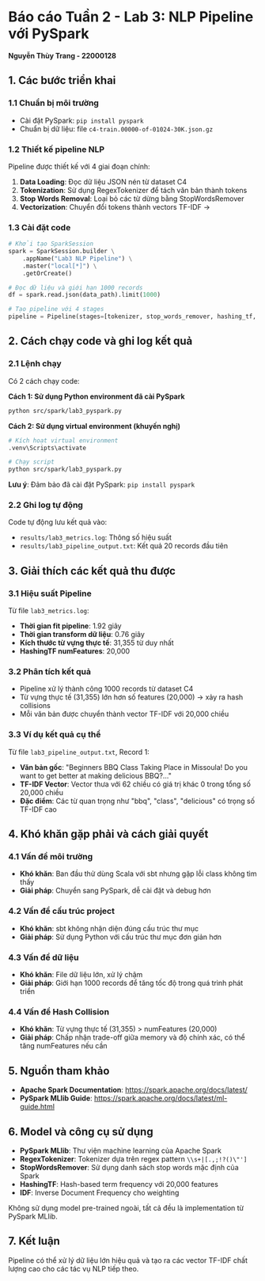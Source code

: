 # Báo cáo Tuần 2 - Lab 3: NLP Pipeline với PySpark
**Nguyễn Thùy Trang - 22000128**

## 1. Các bước triển khai

### 1.1 Chuẩn bị môi trường
- Cài đặt PySpark: `pip install pyspark`
- Chuẩn bị dữ liệu: file `c4-train.00000-of-01024-30K.json.gz`

### 1.2 Thiết kế pipeline NLP
Pipeline được thiết kế với 4 giai đoạn chính:

1. **Data Loading**: Đọc dữ liệu JSON nén từ dataset C4
2. **Tokenization**: Sử dụng RegexTokenizer để tách văn bản thành tokens
3. **Stop Words Removal**: Loại bỏ các từ dừng bằng StopWordsRemover
4. **Vectorization**: Chuyển đổi tokens thành vectors TF-IDF -> 

### 1.3 Cài đặt code
```python
# Khởi tạo SparkSession
spark = SparkSession.builder \
    .appName("Lab3 NLP Pipeline") \
    .master("local[*]") \
    .getOrCreate()

# Đọc dữ liệu và giới hạn 1000 records
df = spark.read.json(data_path).limit(1000)

# Tạo pipeline với 4 stages
pipeline = Pipeline(stages=[tokenizer, stop_words_remover, hashing_tf, idf])
```

## 2. Cách chạy code và ghi log kết quả

### 2.1 Lệnh chạy
Có 2 cách chạy code:

**Cách 1: Sử dụng Python environment đã cài PySpark**
```bash
python src/spark/lab3_pyspark.py
```

**Cách 2: Sử dụng virtual environment (khuyến nghị)**
```bash
# Kích hoạt virtual environment
.venv\Scripts\activate

# Chạy script
python src/spark/lab3_pyspark.py
```

**Lưu ý**: Đảm bảo đã cài đặt PySpark: `pip install pyspark`

### 2.2 Ghi log tự động
Code tự động lưu kết quả vào:
- `results/lab3_metrics.log`: Thông số hiệu suất
- `results/lab3_pipeline_output.txt`: Kết quả 20 records đầu tiên

## 3. Giải thích các kết quả thu được

### 3.1 Hiệu suất Pipeline
Từ file `lab3_metrics.log`:
- **Thời gian fit pipeline**: 1.92 giây
- **Thời gian transform dữ liệu**: 0.76 giây
- **Kích thước từ vựng thực tế**: 31,355 từ duy nhất
- **HashingTF numFeatures**: 20,000

### 3.2 Phân tích kết quả
- Pipeline xử lý thành công 1000 records từ dataset C4
- Từ vựng thực tế (31,355) lớn hơn số features (20,000) → xảy ra hash collisions
- Mỗi văn bản được chuyển thành vector TF-IDF với 20,000 chiều

### 3.3 Ví dụ kết quả cụ thể
Từ file `lab3_pipeline_output.txt`, Record 1:
- **Văn bản gốc**: "Beginners BBQ Class Taking Place in Missoula! Do you want to get better at making delicious BBQ?..."
- **TF-IDF Vector**: Vector thưa với 62 chiều có giá trị khác 0 trong tổng số 20,000 chiều
- **Đặc điểm**: Các từ quan trọng như "bbq", "class", "delicious" có trọng số TF-IDF cao

## 4. Khó khăn gặp phải và cách giải quyết

### 4.1 Vấn đề môi trường
- **Khó khăn**: Ban đầu thử dùng Scala với sbt nhưng gặp lỗi class không tìm thấy
- **Giải pháp**: Chuyển sang PySpark, dễ cài đặt và debug hơn

### 4.2 Vấn đề cấu trúc project
- **Khó khăn**: sbt không nhận diện đúng cấu trúc thư mục
- **Giải pháp**: Sử dụng Python với cấu trúc thư mục đơn giản hơn

### 4.3 Vấn đề dữ liệu
- **Khó khăn**: File dữ liệu lớn, xử lý chậm
- **Giải pháp**: Giới hạn 1000 records để tăng tốc độ trong quá trình phát triển

### 4.4 Vấn đề Hash Collision
- **Khó khăn**: Từ vựng thực tế (31,355) > numFeatures (20,000)
- **Giải pháp**: Chấp nhận trade-off giữa memory và độ chính xác, có thể tăng numFeatures nếu cần

## 5. Nguồn tham khảo

- **Apache Spark Documentation**: https://spark.apache.org/docs/latest/
- **PySpark MLlib Guide**: https://spark.apache.org/docs/latest/ml-guide.html

## 6. Model và công cụ sử dụng

- **PySpark MLlib**: Thư viện machine learning của Apache Spark
- **RegexTokenizer**: Tokenizer dựa trên regex pattern `\\s+|[.,;!?()\"']`
- **StopWordsRemover**: Sử dụng danh sách stop words mặc định của Spark
- **HashingTF**: Hash-based term frequency với 20,000 features
- **IDF**: Inverse Document Frequency cho weighting

Không sử dụng model pre-trained ngoài, tất cả đều là implementation từ PySpark MLlib.

## 7. Kết luận

Pipeline có thể xử lý dữ liệu lớn hiệu quả và tạo ra các vector TF-IDF chất lượng cao cho các tác vụ NLP tiếp theo.
